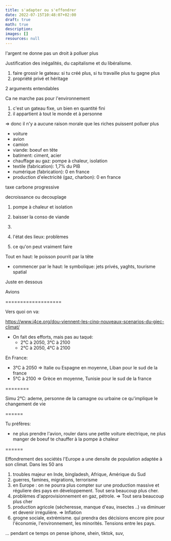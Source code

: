 ```yaml
---
title: s'adapter ou s'effondrer
date: 2022-07-15T10:48:07+02:00
draft: true
math: true
description: 
images: []
resources: null
---
```


l'argent ne donne pas un droit à polluer plus

Justification des inégalités, du capitalisme et du libéralisme.
1) faire grossir le gateau: si tu créé plus, si tu travaille plus tu gagne plus
2) propriété privé et héritage

2 arguments entendables

Ca ne marche pas pour l'environnement
1) c'est un gateau fixe, un bien en quantité fini
2) il appartient à tout le monde et à personne

=> donc il n'y a aucune raison morale que les riches puissent polluer plus

* voiture
* avion
* camion
* viande: boeuf en tête
* batiment: ciment, acier
* chauffage au gaz: pompe à chaleur, isolation
* textile (fabrication): 1,7% du PIB
* numérique (fabrication): 0 en france
* production d'electricité (gaz, charbon): 0 en france

taxe carbone progressive

decroissance ou decouplage
1) pompe à chaleur et isolation
2) baisser la conso de viande
3) 






1) l'état des lieux: problèmes
2) ce qu'on peut vraiment faire

Tout en haut: le poisson pourrit par la tête

- commencer par le haut: le symbolique: jets privés, yaghts, tourisme spatial

Juste en dessous

Avions



===================

Vers quoi on va:

https://www.i4ce.org/dou-viennent-les-cinq-nouveaux-scenarios-du-giec-climat/

* On fait des efforts, mais pas au taqué:
    * 2°C à 2050, 3°C à 2100
    * 2°C à 2050, 4°C à 2100

En France:
* 3°C à 2050 => Italie ou Espagne en moyenne, Liban pour le sud de la france
* 5°C à 2100 => Grèce en moyenne, Tunisie pour le sud de la france


========

Simu 2°C: ademe, personne de la camagne ou urbaine
ce qu'implique le changement de vie


======

Tu préfères:
* ne plus prendre l'avion, rouler dans une petite voiture electrique, ne plus manger de boeuf
te chauffer à la pompe à chaleur


======

Effondrement des sociétés
l'Europe a une densite de population adaptée à son climat.
Dans les 50 ans
1) troubles majeur en Inde, bingladesh, Afrique, Amérique du Sud
2) guerres, famines, migrations, terrorisme
3) en Europe : on ne pourra plus compter sur une production massive et réguliere des pays en développement. Tout sera beaucoup plus cher.
5) problèmes d'approvisionnement en gaz, pétrole. => Tout sera beaucoup plus cher
6) production agricole (sécheresse, manque d'eau, insectes ..) va diminuer et devenir irrégulière. => Inflation
6) grogne sociale, extrémisme. qui prendra des décisions encore pire pour l'économie, l'environnement, les minorités. Tensions entre les pays.

... pendant ce temps on pense iphone, shein, tiktok, suv,
